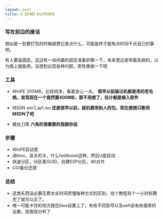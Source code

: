 ```yaml
---
layout: post
title: 5【折腾】WinPE装机
---
```


### 写在前边的废话

貌似是一到要打包的时候就想记录点什么，可能是终于能有点时间干点自己的事吧。

有人要装固态，这边有一块闲置的固态准备折腾一下，本来里边是带着系统的，以为插上就能用，没想到出现各种问题，索性重做一下吧

### 工具

- WinPE 200MB，比较纯净，看着安心一点。
__很早以前装过机都是用的老毛桃，发现现在一个竟然要400MB，那不用想了，估计都是植入软件__

- MSDN win7_sp1.iso 
__还是很早以前，装机都用别人的包，现在想想只敢用MSDN了吧__

- 螺丝刀等
__六角形很重要的我跟你说__

### 步骤

- WinPE启动盘
- 进bios，该关的关，什么fastboost这种，然后U盘启动
- 快速分区，分区表GUID，创建ESP分区，4K对齐
- CGI备份还原

### 总结

- 这类东西没必要花费太长时间弄懂每种方式的区别，找个教程有个一小时折腾完了就可以忘了。
- 唯一可能卡住的地方就在bios设置上了，有些不同型号以及uefi会有些蛋疼的设置，现查现分析了
